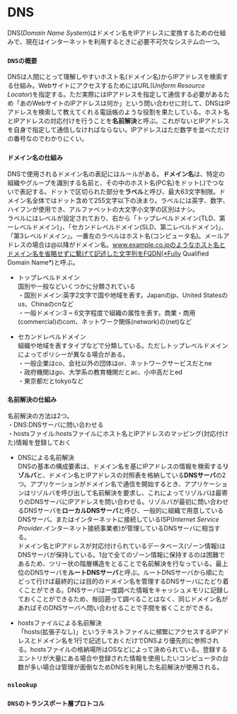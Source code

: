 # DNS
DNS(*Domain Name System*)はドメイン名をIPアドレスに変換するための仕組みで、現在はインターネットを利用するときに必要不可欠なシステムの一つ。

### `DNSの概要`
DNSは人間にとって理解しやすいホスト名(ドメイン名)からIPアドレスを検索する仕組み。WebサイトにアクセスするためにはURL(*Uniform Resource Locator*)を指定する。ただ実際にはIPアドレスを指定して通信する必要があるため「あのWebサイトのIPアドレスは何か」という問い合わせに対して、DNSはIPアドレスを検索して教えてくれる電話帳のような役割を果たしている。ホスト名とIPアドレスの対応付けを行うことを**名前解決**と呼ぶ。これがないとIPアドレスを自身で指定して通信しなければならない。IPアドレスはただ数字を並べただけの番号なのでわかりにくい。

### `ドメイン名の仕組み`
DNSで使用されるドメイン名の表記にはルールがある。**ドメイン名**は、特定の組織やグループを識別する名前と、その中のホスト名(PC名)をドット(.)でつないで表記する。ドットで区切られた部分を**ラベル**と呼び、最大63文字制限。ドメイン名全体ではドット含めて255文字以下の決まり。ラベルには英字、数字、ハイフンが使用でき、アルファベットの大文字小文字の区別はナシ。  
ラベルにはレベルが設定されており、右から「トップレベルドメイン(TLD、第一レベルドメイン)」、「セカンドレベルドメイン(SLD、第二レベルドメイン)」、「第3レベルドメイン」。一番左のラベルはホスト名(コンピュータ名)。メールアドレスの場合は@以降がドメイン名。www.example.co.jpのようなホスト名とドメイン名を省略せずに繋げて記述した文字列をFQDN(*Fully Qualified Domain Name*)と呼ぶ。

- トップレベルドメイン  
国別や一般などいくつかに分類されている  
・国別ドメイン:英字2文字で国や地域を表す。Japanのjp、United Statesのus、Chinaのcnなど  
・一般ドメイン:3 ~ 6文字程度で組織の属性を表す。商業・商用(commercial)のcom、ネットワーク関係(network)の(net)など

- セカンドレベルドメイン  
組織や地域を表すタイプなどで分類している。ただしトップレベルドメインによってポリシーが異なる場合がある。  
・一般企業はco、会社以外の団体はor、ネットワークサービスだとne  
・政府機関はgo、大学系の教育機関だとac、小中高だとed  
・東京都だとtokyoなど

### `名前解決の仕組み`
名前解決の方法は2つ。  
・DNS:DNSサーバに問い合わせる  
・hostsファイル:hostsファイルにホスト名とIPアドレスのマッピング(対応付けた)情報を登録しておく

- DNSによる名前解決  
DNSの基本の構成要素は、ドメイン名を基にIPアドレスの情報を検索する**リゾルバ**と、ドメイン名とIPアドレスの対照表を格納している**DNSサーバ**の2つ。アプリケーションがドメイン名で通信を開始するとき、アプリケーションはリゾルバを呼び出して名前解決を要求し、これによってリゾルバは最寄りのDNSサーバにIPアドレスを問い合わせる。リゾルバが最初に問い合わせるDNSサーバを**ローカルDNSサーバ**と呼び、一般的に組織で用意しているDNSサーバ。またはインターネットに接続しているISP(*Internet Service Provider*.インターネット接続事業者)が管理しているDNSサーバに相当する。  
ドメイン名とIPアドレスが対応付けられているデータベース(ゾーン情報)はDNSサーバが保持している。1台で全てのゾーン情報に保持するのは困難であるため、ツリー状の階層構造をとることで名前解決を行なっている。最上位のDNSサーバを**ルートDNSサーバ**と呼ぶ。ルートDNSサーバから順にたどって行けば最終的には目的のドメイン名を管理するDNSサーバにたどり着くことができる。DNSサーバは一度調べた情報をキャッシュメモリに記録しておくことができるため、毎回遡って調べることはなく、同じドメイン名があればそのDNSサーバへ問い合わせることで手間を省くことができる。

- hostsファイルによる名前解決  
「hosts(拡張子なし)」というテキストファイルに頻繁にアクセスするIPアドレスとドメイン名を1行で記述しておくだけでDNSより優先的に参照される。hostsファイルの格納場所はOSなどによって決められている。登録するエントリが大量にある場合や登録された情報を使用したいコンピュータの台数が多い場合は管理が面倒なためDNSを利用した名前解決が使用される。

### `nslookup`

### `DNSのトランスポート層プロトコル`
